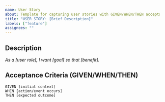```yaml
---
name: User Story
about: Template for capturing user stories with GIVEN/WHEN/THEN acceptance criteria.
title: "USER STORY: [Brief Description]"
labels: ["feature"]
assignees: ""
---
```


## Description
*As a [user role], I want [goal] so that [benefit].*

## Acceptance Criteria (GIVEN/WHEN/THEN)
```gherkin
GIVEN [initial context]
WHEN [action/event occurs]
THEN [expected outcome]
